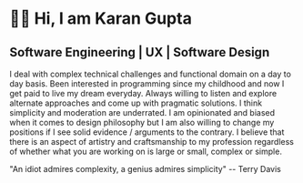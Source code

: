 # 👦🏻 Hi, I am Karan Gupta

## Software Engineering | UX | Software Design

I deal with complex technical challenges and functional domain on a day to day basis. Been interested in programming since my childhood and now I get paid to live my dream everyday. Always willing to listen and explore alternate approaches and come up with pragmatic solutions. I think simplicity and moderation are underrated. I am opinionated and biased when it comes to design philosophy but I am also willing to change my positions if I see solid evidence / arguments to the contrary.
I believe that there is an aspect of artistry and craftsmanship to my profession regardless of whether what you are working on is large or small, complex or simple.

"An idiot admires complexity, a genius admires simplicity"
-- Terry Davis

<!---
compscikaran/compscikaran is a ✨ special ✨ repository because its `README.md` (this file) appears on your GitHub profile.
You can click the Preview link to take a look at your changes.
--->

